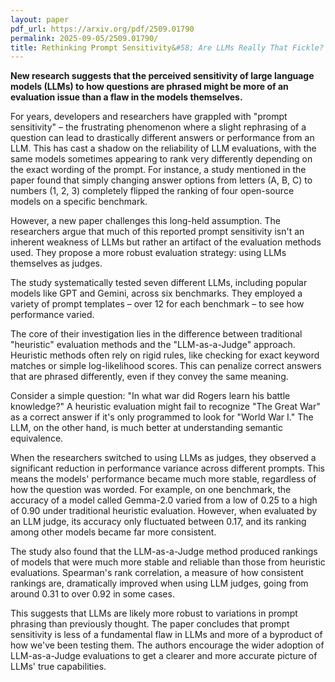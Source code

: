```yaml
---
layout: paper
pdf_url: https://arxiv.org/pdf/2509.01790
permalink: 2025-09-05/2509.01790/
title: Rethinking Prompt Sensitivity&#58; Are LLMs Really That Fickle?
---
```




**New research suggests that the perceived sensitivity of large language models (LLMs) to how questions are phrased might be more of an evaluation issue than a flaw in the models themselves.**

For years, developers and researchers have grappled with "prompt sensitivity" – the frustrating phenomenon where a slight rephrasing of a question can lead to drastically different answers or performance from an LLM. This has cast a shadow on the reliability of LLM evaluations, with the same models sometimes appearing to rank very differently depending on the exact wording of the prompt. For instance, a study mentioned in the paper found that simply changing answer options from letters (A, B, C) to numbers (1, 2, 3) completely flipped the ranking of four open-source models on a specific benchmark.

However, a new paper challenges this long-held assumption. The researchers argue that much of this reported prompt sensitivity isn't an inherent weakness of LLMs but rather an artifact of the evaluation methods used. They propose a more robust evaluation strategy: using LLMs themselves as judges.

The study systematically tested seven different LLMs, including popular models like GPT and Gemini, across six benchmarks. They employed a variety of prompt templates – over 12 for each benchmark – to see how performance varied.

The core of their investigation lies in the difference between traditional "heuristic" evaluation methods and the "LLM-as-a-Judge" approach. Heuristic methods often rely on rigid rules, like checking for exact keyword matches or simple log-likelihood scores. This can penalize correct answers that are phrased differently, even if they convey the same meaning.

Consider a simple question: "In what war did Rogers learn his battle knowledge?" A heuristic evaluation might fail to recognize "The Great War" as a correct answer if it's only programmed to look for "World War I." The LLM, on the other hand, is much better at understanding semantic equivalence.

When the researchers switched to using LLMs as judges, they observed a significant reduction in performance variance across different prompts. This means the models' performance became much more stable, regardless of how the question was worded. For example, on one benchmark, the accuracy of a model called Gemma-2.0 varied from a low of 0.25 to a high of 0.90 under traditional heuristic evaluation. However, when evaluated by an LLM judge, its accuracy only fluctuated between 0.17, and its ranking among other models became far more consistent.

The study also found that the LLM-as-a-Judge method produced rankings of models that were much more stable and reliable than those from heuristic evaluations. Spearman's rank correlation, a measure of how consistent rankings are, dramatically improved when using LLM judges, going from around 0.31 to over 0.92 in some cases.

This suggests that LLMs are likely more robust to variations in prompt phrasing than previously thought. The paper concludes that prompt sensitivity is less of a fundamental flaw in LLMs and more of a byproduct of how we've been testing them. The authors encourage the wider adoption of LLM-as-a-Judge evaluations to get a clearer and more accurate picture of LLMs' true capabilities.